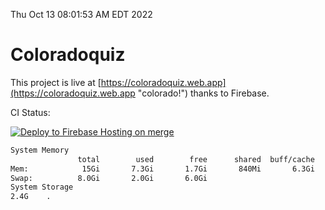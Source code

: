 Thu Oct 13 08:01:53 AM EDT 2022

# Coloradoquiz


This project is live at [https://coloradoquiz.web.app](https://coloradoquiz.web.app "colorado!") thanks to Firebase.

CI Status: 

[![Deploy to Firebase Hosting on merge](https://github.com/teamkushal/coloradoquiz/actions/workflows/firebase-hosting-merge.yml/badge.svg)](https://github.com/teamkushal/coloradoquiz/actions/workflows/firebase-hosting-merge.yml)

```bash
System Memory
               total        used        free      shared  buff/cache   available
Mem:            15Gi       7.3Gi       1.7Gi       840Mi       6.3Gi       6.9Gi
Swap:          8.0Gi       2.0Gi       6.0Gi
System Storage
2.4G	.
